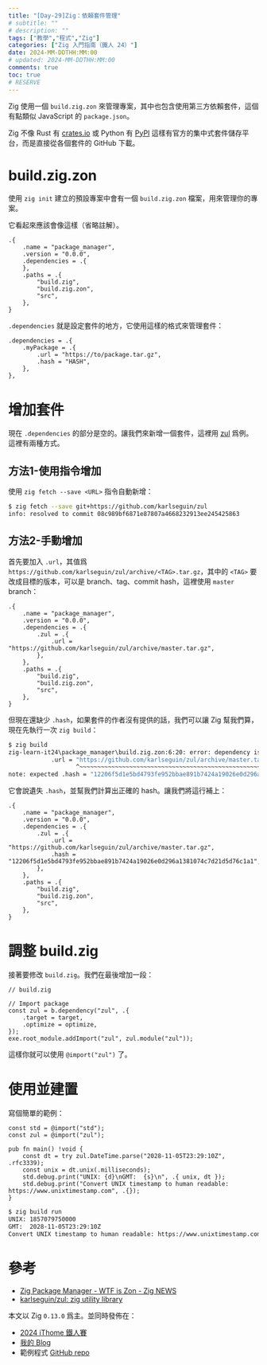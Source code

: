 ```yaml
---
title: "[Day-29]Zig：依賴套件管理"
# subtitle: ""
# description: ""
tags: ["教學","程式","Zig"]
categories: ["Zig 入門指南（鐵人 24）"]
date: 2024-MM-DDTHH:MM:00
# updated: 2024-MM-DDTHH:MM:00
comments: true
toc: true
# RESERVE
---
```


Zig 使用一個 `build.zig.zon` 來管理專案，其中也包含使用第三方依賴套件，這個有點類似 JavaScript 的 `package.json`。

<!-- more -->

Zig 不像 Rust 有 [crates.io](https://crates.io/) 或 Python 有 [PyPI](https://pypi.org/) 這樣有官方的集中式套件儲存平台，而是直接從各個套件的 GitHub 下載。

# build.zig.zon

使用 `zig init` 建立的預設專案中會有一個 `build.zig.zon` 檔案，用來管理你的專案。

它看起來應該會像這樣（省略註解）。

```zig
.{
    .name = "package_manager",
    .version = "0.0.0",
    .dependencies = .{
    },
    .paths = .{
        "build.zig",
        "build.zig.zon",
        "src",
    },
}
```

`.dependencies` 就是設定套件的地方，它使用這樣的格式來管理套件：

```zig
.dependencies = .{
    .myPackage = .{
        .url = "https://to/package.tar.gz",
        .hash = "HASH",
    },
},
```

# 增加套件

現在 `.dependencies` 的部分是空的。讓我們來新增一個套件，這裡用 [zul](https://github.com/karlseguin/zul) 爲例。這裡有兩種方式。

## 方法1-使用指令增加

使用 `zig fetch --save <URL>` 指令自動新增：

```bash
$ zig fetch --save git+https://github.com/karlseguin/zul
info: resolved to commit 08c989bf6871e87807a4668232913ee245425863
```

## 方法2-手動增加

首先要加入 `.url`，其值爲 `https://github.com/karlseguin/zul/archive/<TAG>.tar.gz`，其中的 `<TAG>` 要改成目標的版本，可以是 branch、tag、commit hash，這裡使用 `master` branch：

```zig
.{
    .name = "package_manager",
    .version = "0.0.0",
    .dependencies = .{
        .zul = .{
            .url = "https://github.com/karlseguin/zul/archive/master.tar.gz",
        },
    },
    .paths = .{
        "build.zig",
        "build.zig.zon",
        "src",
    },
}
```

但現在還缺少 `.hash`，如果套件的作者沒有提供的話，我們可以讓 Zig 幫我們算，現在先執行一次 `zig build`：

```bash
$ zig build
zig-learn-it24\package_manager\build.zig.zon:6:20: error: dependency is missing hash field
            .url = "https://github.com/karlseguin/zul/archive/master.tar.gz",
                   ^~~~~~~~~~~~~~~~~~~~~~~~~~~~~~~~~~~~~~~~~~~~~~~~~~~~~~~~~
note: expected .hash = "12206f5d1e5bd4793fe952bbae891b7424a19026e0d296a1381074c7d21d5d76c1a1",
```

它會說遺失 `.hash`，並幫我們計算出正確的 hash。讓我們將這行補上：

```zig
.{
    .name = "package_manager",
    .version = "0.0.0",
    .dependencies = .{
        .zul = .{
            .url = "https://github.com/karlseguin/zul/archive/master.tar.gz",
            .hash = "12206f5d1e5bd4793fe952bbae891b7424a19026e0d296a1381074c7d21d5d76c1a1",
        },
    },
    .paths = .{
        "build.zig",
        "build.zig.zon",
        "src",
    },
}
```

# 調整 build.zig

接著要修改 `build.zig`。我們在最後增加一段：

```zig
// build.zig

// Import package
const zul = b.dependency("zul", .{
    .target = target,
    .optimize = optimize,
});
exe.root_module.addImport("zul", zul.module("zul"));
```

這樣你就可以使用 `@import("zul")` 了。

# 使用並建置

寫個簡單的範例：

```zig
const std = @import("std");
const zul = @import("zul");

pub fn main() !void {
    const dt = try zul.DateTime.parse("2028-11-05T23:29:10Z", .rfc3339);
    const unix = dt.unix(.milliseconds);
    std.debug.print("UNIX: {d}\nGMT:  {s}\n", .{ unix, dt });
    std.debug.print("Convert UNIX timestamp to human readable: https://www.unixtimestamp.com", .{});
}
```

```bash
$ zig build run
UNIX: 1857079750000
GMT:  2028-11-05T23:29:10Z
Convert UNIX timestamp to human readable: https://www.unixtimestamp.com
```

# 參考

- [Zig Package Manager - WTF is Zon - Zig NEWS](https://zig.news/edyu/zig-package-manager-wtf-is-zon-558e)
- [karlseguin/zul: zig utility library](https://github.com/karlseguin/zul)

本文以 Zig `0.13.0` 爲主。並同時發佈在：

- [2024 iThome 鐵人賽](https://ithelp.ithome.com.tw/users/20151756/ironman/7460)
- [我的 Blog](https://ziteh.github.io/posts/it24-zig-29-package)
- 範例程式 [GitHub repo](https://github.com/ziteh/zig-learn-it24/tree/main/package_manager)
